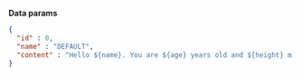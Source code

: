 **Data params**

```json
{
  "id" : 0,
  "name" : "DEFAULT",
  "content" : "Hello ${name}. You are ${age} years old and ${height} m tall."
}
```
